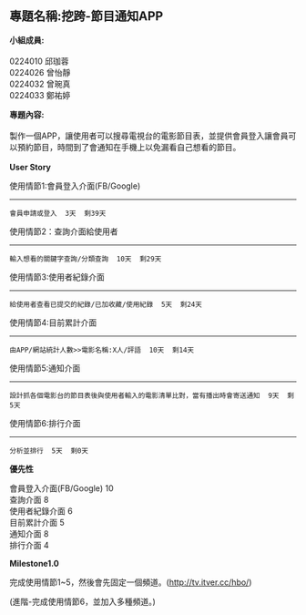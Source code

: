 ## 專題名稱:挖跨-節目通知APP ##
**小組成員:**<br><br>
0224010 邱珈蓉<br>0224026 曾怡靜<br>0224032 曾琬真<br>0224033 鄭祐婷

**專題內容:** <br><br>
製作一個APP，讓使用者可以搜尋電視台的電影節目表，並提供會員登入讓會員可以預約節目，時間到了會通知在手機上以免漏看自己想看的節目。<br>
<br>**User Story**

使用情節1:會員登入介面(FB/Google)
****
    會員申請或登入  3天  剩39天
使用情節2：查詢介面給使用者
****
    輸入想看的關鍵字查詢/分類查詢  10天  剩29天
使用情節3:使用者紀錄介面
****
    給使用者查看已提交的紀錄/已加收藏/使用紀錄  5天  剩24天
使用情節4:目前累計介面
****
    由APP/網站統計人數>>電影名稱:X人/評語  10天  剩14天
使用情節5:通知介面
****
    設計抓各個電影台的節目表後與使用者輸入的電影清單比對，當有播出時會寄送通知  9天  剩5天
使用情節6:排行介面
****
    分析並排行  5天  剩0天

**優先性**

會員登入介面(FB/Google) 10<br>
查詢介面 8<br>
使用者紀錄介面 6<br>
目前累計介面 5<br>
通知介面 8<br>
排行介面 4<br>

**Milestone1.0**

完成使用情節1~5，然後會先固定一個頻道。(http://tv.itver.cc/hbo/)

(進階-完成使用情節6，並加入多種頻道。)
